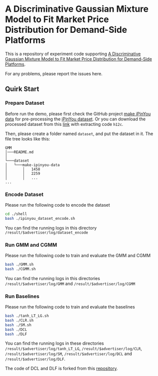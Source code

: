 # A Discriminative Gaussian Mixture Model to Fit Market Price Distribution for Demand-Side Platforms
This is a repository of experiment code supporting [A Discriminative Gaussian Mixture Model to Fit Market Price Distribution for Demand-Side Platforms]().

For any problems, please report the issues here.

## Quirk Start

### Prepare Dataset
Before run the demo, please first check the GitHub project [make iPinYou data](https://github.com/wnzhang/make-ipinyou-data) for pre-processing the [iPinYou dataset](http://data.computational-advertising.org).
Or you can download the processed dataset from this [link](https://pan.baidu.com/s/1bjeROrEuxouy9Mhfd1vrCw) with extracting code `h12c`.

Then, please create a folder named `dataset`, and put the dataset in it.
The file tree looks like this:
```
GMM
│───README.md
│
└───dataset
│   └───make-ipinyou-data
│       │   1458
│       │   2259
│       │   ...
...
```

### Encode Dataset
Please run the following code to encode the dataset
```bash
cd ./shell
bash ./ipinyou_dataset_encode.sh
```
You can find the running logs in this directory `/result/$advertiser/log/dataset_encode`

### Run GMM and CGMM
Please run the following code to train and evaluate the GMM and CGMM
```bash
bash ./GMM.sh
bash ./CGMM.sh
```
You can find the running logs in this directories `/result/$advertiser/log/GMM` and `/result/$advertiser/log/CGMM`


### Run Baselines
Please run the following code to train and evaluate the baselines
```bash
bash ./tanh_LT_LG.sh
bash ./CLR.sh
bash ./SM.sh
bash ./DCL
bash ./DLF
```
You can find the running logs in these directories `/result/$advertiser/log/tanh_LT_LG`, `/result/$advertiser/log/CLR`,
`/result/$advertiser/log/SM`, `/result/$advertiser/log/DCL` and `/result/$advertiser/log/DLF`.

The code of DCL and DLF is forked from this [repository](https://github.com/rk2900/DLF).







